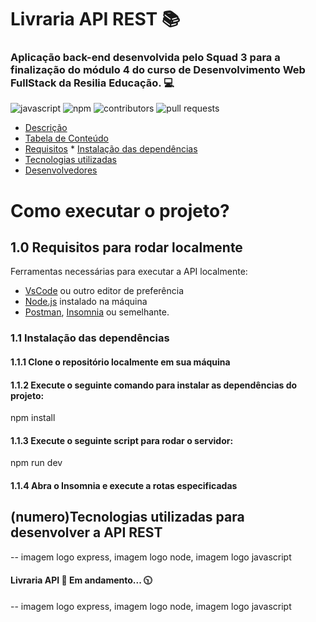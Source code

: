 # Livraria API REST :books:

### Aplicação back-end desenvolvida pelo Squad 3 para a finalização do módulo 4 do curso de Desenvolvimento Web FullStack da Resilia Educação. :computer:

![javascript](https://img.shields.io/github/languages/top/thainarapenha/LivrariaAPI?style=for-the-badge)
![npm](https://img.shields.io/npm/v/8.5?style=for-the-badge)
![contributors](https://img.shields.io/github/contributors/thainarapenha/LivrariaAPI?style=for-the-badge)
![pull requests](https://img.shields.io/github/issues-pr-closed/thainarapenha/LivrariaAPI?style=for-the-badge)

<!--ts-->
   * [Descrição](#descricao)
   * [Tabela de Conteúdo](#tabela-de-conteudo)
   * [Requisitos](#Requisitos-dependências)
    * [Instalação das dependências](#instalacao)
   * [Tecnologias utilizadas](#tecnologias)
   * [Desenvolvedores](#desenvolvedores)
<!--te-->

# Como executar o projeto? 

## 1.0 Requisitos para rodar localmente
Ferramentas necessárias para executar a API localmente:
<!--ts-->
   * [VsCode](https://code.visualstudio.com/download) ou outro editor de preferência
   * [Node.js](https://nodejs.org/en/download/) instalado na máquina
   * [Postman](https://www.postman.com/downloads/), [Insomnia](https://insomnia.rest/download) ou semelhante.
<!--te-->

### 1.1 Instalação das dependências 

#### 1.1.1 Clone o repositório localmente em sua máquina

#### 1.1.2 Execute o seguinte comando para instalar as dependências do projeto: 

npm install
 
#### 1.1.3 Execute o seguinte script para rodar o servidor: 

npm run dev 

#### 1.1.4 Abra o Insomnia e execute a rotas especificadas 

## (numero)Tecnologias utilizadas para desenvolver a API REST 
-- imagem logo express, imagem logo node, imagem logo javascript 

#### Livraria API :round_pushpin: Em andamento... :clock1030:
-- imagem logo express, imagem logo node, imagem logo javascript 
